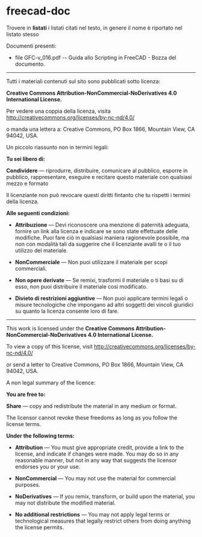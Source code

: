 # freecad-doc


Trovere in **listati** i listati citati nel testo, in genere il nome è riportato nel listato stesso


Documenti presenti:

- file GFC-v_016.pdf -- Guida allo Scripting in FreeCAD - Bozza del documento.

***

Tutti i materiali contenuti sul sito sono pubblicati sotto licenza:

**Creative Commons Attribution-NonCommercial-NoDerivatives 4.0 International License.**

Per vedere una coppia della licenza, visita http://creativecommons.org/licenses/by-nc-nd/4.0/

o manda una lettera a: Creative Commons, PO Box 1866, Mountain View, CA 94042, USA.

Un piccolo riassunto non in termini legali:


**Tu sei libero di:**

**Condividere** — riprodurre, distribuire, comunicare al pubblico, esporre in pubblico, rappresentare, eseguire e recitare questo materiale con qualsiasi mezzo e formato

Il licenziante non può revocare questi diritti fintanto che tu rispetti i termini della licenza.

**Alle seguenti condizioni:**

- **Attribuzione** — Devi riconoscere una menzione di paternità adeguata, fornire un link alla licenza e indicare se sono state effettuate delle modifiche. Puoi fare ciò in qualsiasi maniera ragionevole possibile, ma non con modalità tali da suggerire che il licenziante avalli te o il tuo utilizzo del materiale.

- **NonCommerciale** — Non puoi utilizzare il materiale per scopi commerciali.

- **Non opere derivate** — Se remixi, trasformi il materiale o ti basi su di esso, non puoi distribuire il materiale così modificato.

- **Divieto di restrizioni aggiuntive** — Non puoi applicare termini legali o misure tecnologiche che impongano ad altri soggetti dei vincoli giuridici su quanto la licenza consente loro di fare.
    




***

This work is licensed under the **Creative Commons Attribution-NonCommercial-NoDerivatives 4.0 International License.**

To view a copy of this license, visit http://creativecommons.org/licenses/by-nc-nd/4.0/

or send a letter to Creative Commons, PO Box 1866, Mountain View, CA 94042, USA.

A non legal summary of the licence:


**You are free to:**

**Share** — copy and redistribute the material in any medium or format.

The licensor cannot revoke these freedoms as long as you follow the license terms.

**Under the following terms:**

- **Attribution** — You must give appropriate credit, provide a link to the license, and indicate if changes were made. You may do so in any reasonable manner, but not in any way that suggests the licensor endorses you or your use.

- **NonCommercial** — You may not use the material for commercial purposes.

- **NoDerivatives** — If you remix, transform, or build upon the material, you may not distribute the modified material.

- **No additional restrictions** — You may not apply legal terms or technological measures that legally restrict others from doing anything the license permits.


